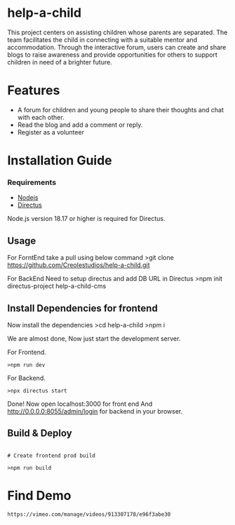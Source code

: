 # help-a-child

This project centers on assisting children whose parents are separated. The team facilitates the child in connecting with a suitable mentor and accommodation. Through the interactive forum, users can create and share blogs to raise awareness and provide opportunities for others to support children in need of a brighter future.

# Features

- A forum for children and young people to share their thoughts and chat with each other.
- Read the blog and add a comment or reply.
- Register as a volunteer

# Installation Guide

### Requirements

- [Nodejs](https://nodejs.org/en/download)
- [Directus](https://docs.directus.io/self-hosted/cli.html)

Node.js version 18.17 or higher is required for Directus.

## Usage

For ForntEnd take a pull using below command >git clone https://github.com/Creolestudios/help-a-child.git

For BackEnd Need to setup directus and add DB URL in Directus >npm init directus-project help-a-child-cms

## Install Dependencies for frontend

Now install the dependencies >cd help-a-child >npm i

We are almost done, Now just start the development server.

For Frontend.

    >npm run dev

For Backend.

    >npx directus start

Done! Now open localhost:3000 for front end And http://0.0.0.0:8055/admin/login for backend in your browser.

## Build & Deploy

```

# Create frontend prod build

>npm run build

```

# Find Demo

    https://vimeo.com/manage/videos/913307178/e96f3abe30
